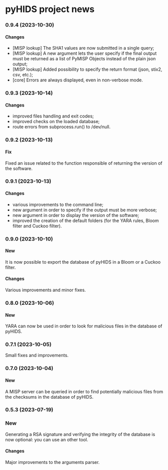 # pyHIDS project news


### 0.9.4 (2023-10-30)

#### Changes

- [MISP lookup] The SHA1 values are now submitted in a single query;
- [MISP lookup] A new argument lets the user specify if the final output must
  be returned as a list of PyMISP Objects instead of the plain json output;
- [MISP lookup] Added possibility to specify the return format (json, stix2, csv, etc.);
- [core] Errors are always displayed, even in non-verbose mode.


### 0.9.3 (2023-10-14)

#### Changes

- improved files handling and exit codes;
- improved checks on the loaded database;
- route errors from subprocess.run() to /dev/null.


### 0.9.2 (2023-10-13)

#### Fix

Fixed an issue related to the function responsible of returning the version of
the software.


### 0.9.1 (2023-10-13)

#### Changes

- various improvements to the command line;
- new argument in order to specify if the output must be more verbose;
- new argument in order to display the version of the software;
- improved the creation of the default folders (for the YARA rules, Bloom
  filter and Cuckoo filter).


### 0.9.0 (2023-10-10)

#### New

It is now possible to export the database of pyHIDS in a Bloom or a
Cuckoo filter.

#### Changes

Various improvements and minor fixes.


### 0.8.0 (2023-10-06)

#### New

YARA can now be used in order to look for malicious files in the database
of pyHIDS.


### 0.7.1 (2023-10-05)

Small fixes and improvements.


### 0.7.0 (2023-10-04)

#### New

A MISP server can be queried in order to find potentially malicious files
from the checksums in the database of pyHIDS.



### 0.5.3 (2023-07-19)

### New

Generating a RSA signature and verifying the integrity of the database
is now optional: you can use an other tool.

#### Changes

Major improvements to the arguments parser.
